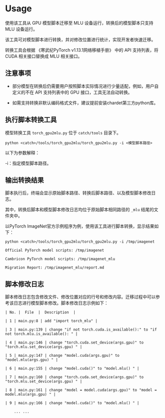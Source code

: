 # Usage

使用该工具从 GPU 模型脚本迁移至 MLU 设备运行，转换后的模型脚本只支持 MLU 设备运行。

该工具可对模型脚本进行转换，并对修改位置进行统计，实现开发者快速迁移。

转换工具会根据 《寒武纪PyTorch v1.13.1⽹络移植⼿册》 中的 API 支持列表，将 CUDA 相关接口替换成 MLU 相关接口。

## 注意事项

- 部分模型在转换后仍需要用户按照脚本实际情况进行少量适配，例如，用户自定义的不在 API 支持列表中的 GPU 接口，工具无法自动转换。

- 如需支持转换非默认编码格式文件，建议提前安装chardet第三方python库。


## 执行脚本转换工具

模型转换工具 ``torch_gpu2mlu.py`` 位于 ``catch/tools`` 目录下。

```shell
python <catch>/tools/torch_gpu2mlu/torch_gpu2mlu.py -i <模型脚本路径>
```

以下为参数解释：

-i：指定模型脚本路径。



## 输出转换结果

脚本执行后，终端会显示原始脚本路径、转换后脚本路径、以及模型脚本修改日志。

其中，转换后脚本和模型脚本修改日志均位于原始脚本相同路径的 ``_mlu`` 结尾的文件夹中。

以PyTorch ImageNet官方示例程序为例，使用该工具进行脚本转换，显示结果如下：

```shell
python <catch>/tools/torch_gpu2mlu/torch_gpu2mlu.py -i /tmp/imagenet

Official PyTorch model scripts: /tmp/imagenet

Cambricon PyTorch model scripts: /tmp/imagenet_mlu

Migration Report: /tmp/imagenet_mlu/report.md
```



## 脚本修改日志

脚本修改日志包含修改文件、修改位置对应的行号和修改内容。迁移过程中可以参考该日志进行模型脚本修改。脚本修改日志示例如下：

```shell
| No. |  File  |  Description  |

| 1 | main.py:8 | add "import torch_mlu" |

| 3 | main.py:139 | change "if not torch.cuda.is_available():" to "if not torch.mlu.is_available(): " |

| 4 | main.py:146 | change "torch.cuda.set_device(args.gpu)" to "torch.mlu.set_device(args.gpu) " |

| 5 | main.py:147 | change "model.cuda(args.gpu)" to "model.mlu(args.gpu) " |

| 6 | main.py:155 | change "model.cuda()" to "model.mlu() " |

| 7 | main.py:160 | change "torch.cuda.set_device(args.gpu)" to "torch.mlu.set_device(args.gpu) " |

| 8 | main.py:161 | change "model = model.cuda(args.gpu)" to "model = model.mlu(args.gpu) " |

| 9 | main.py:166 | change "model.cuda()" to "model.mlu() " |

    ... ...
```
